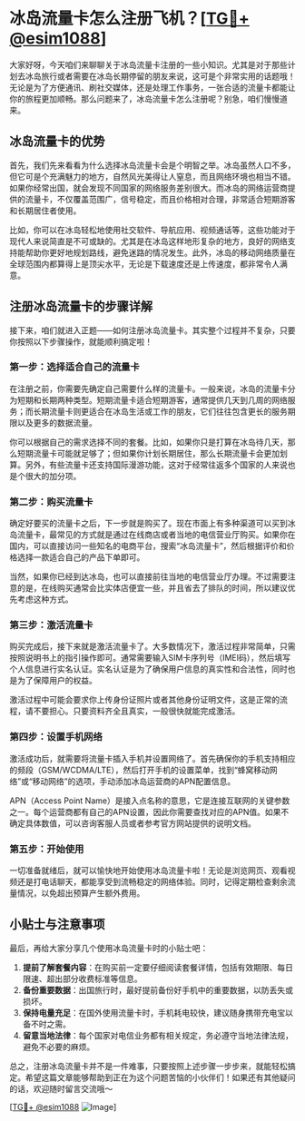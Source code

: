 # 冰岛流量卡怎么注册飞机？[[TG💪+ @esim1088](https://t.me/s/esim1088)]

大家好呀，今天咱们来聊聊关于冰岛流量卡注册的一些小知识。尤其是对于那些计划去冰岛旅行或者需要在冰岛长期停留的朋友来说，这可是个非常实用的话题哦！无论是为了方便通讯、刷社交媒体，还是处理工作事务，一张合适的流量卡都能让你的旅程更加顺畅。那么问题来了，冰岛流量卡怎么注册呢？别急，咱们慢慢道来。

## 冰岛流量卡的优势

首先，我们先来看看为什么选择冰岛流量卡会是个明智之举。冰岛虽然人口不多，但它可是个充满魅力的地方，自然风光美得让人窒息，而且网络环境也相当不错。如果你经常出国，就会发现不同国家的网络服务差别很大。而冰岛的网络运营商提供的流量卡，不仅覆盖范围广，信号稳定，而且价格相对合理，非常适合短期游客和长期居住者使用。

比如，你可以在冰岛轻松地使用社交软件、导航应用、视频通话等，这些功能对于现代人来说简直是不可或缺的。尤其是在冰岛这样地形复杂的地方，良好的网络支持能帮助你更好地规划路线，避免迷路的情况发生。此外，冰岛的移动网络质量在全球范围内都算得上是顶尖水平，无论是下载速度还是上传速度，都非常令人满意。

## 注册冰岛流量卡的步骤详解

接下来，咱们就进入正题——如何注册冰岛流量卡。其实整个过程并不复杂，只要你按照以下步骤操作，就能顺利搞定啦！

### 第一步：选择适合自己的流量卡

在注册之前，你需要先确定自己需要什么样的流量卡。一般来说，冰岛的流量卡分为短期和长期两种类型。短期流量卡适合短期游客，通常提供几天到几周的网络服务；而长期流量卡则更适合在冰岛生活或工作的朋友，它们往往包含更长的服务期限以及更多的数据流量。

你可以根据自己的需求选择不同的套餐。比如，如果你只是打算在冰岛待几天，那么短期流量卡可能就足够了；但如果你计划长期居住，那么长期流量卡会更加划算。另外，有些流量卡还支持国际漫游功能，这对于经常往返多个国家的人来说也是个很大的加分项。

### 第二步：购买流量卡

确定好要买的流量卡之后，下一步就是购买了。现在市面上有多种渠道可以买到冰岛流量卡，最常见的方式就是通过在线商店或者当地的电信营业厅购买。如果你在国内，可以直接访问一些知名的电商平台，搜索“冰岛流量卡”，然后根据评价和价格选择一款适合自己的产品下单即可。

当然，如果你已经到达冰岛，也可以直接前往当地的电信营业厅办理。不过需要注意的是，在线购买通常会比实体店便宜一些，并且省去了排队的时间，所以建议优先考虑这种方式。

### 第三步：激活流量卡

购买完成后，接下来就是激活流量卡了。大多数情况下，激活过程非常简单，只需按照说明书上的指引操作即可。通常需要输入SIM卡序列号（IMEI码），然后填写个人信息进行实名认证。实名认证是为了确保用户信息的真实性和合法性，同时也是为了保障用户的权益。

激活过程中可能会要求你上传身份证照片或者其他身份证明文件，这是正常的流程，请不要担心。只要资料齐全且真实，一般很快就能完成激活。

### 第四步：设置手机网络

激活成功后，就需要将流量卡插入手机并设置网络了。首先确保你的手机支持相应的频段（GSM/WCDMA/LTE），然后打开手机的设置菜单，找到“蜂窝移动网络”或“移动网络”的选项，手动添加冰岛运营商的APN配置信息。

APN（Access Point Name）是接入点名称的意思，它是连接互联网的关键参数之一。每个运营商都有自己的APN设置，因此你需要查找对应的APN值。如果不确定具体数值，可以咨询客服人员或者参考官方网站提供的说明文档。

### 第五步：开始使用

一切准备就绪后，就可以愉快地开始使用冰岛流量卡啦！无论是浏览网页、观看视频还是打电话聊天，都能享受到流畅稳定的网络体验。同时，记得定期检查剩余流量情况，以免超出预算产生额外费用。

## 小贴士与注意事项

最后，再给大家分享几个使用冰岛流量卡时的小贴士吧：

1. **提前了解套餐内容**：在购买前一定要仔细阅读套餐详情，包括有效期限、每日限速、超出部分收费标准等信息。
2. **备份重要数据**：出国旅行时，最好提前备份好手机中的重要数据，以防丢失或损坏。
3. **保持电量充足**：在国外使用流量卡时，手机耗电较快，建议随身携带充电宝以备不时之需。
4. **留意当地法律**：每个国家对电信业务都有相关规定，务必遵守当地法律法规，避免不必要的麻烦。

总之，注册冰岛流量卡并不是一件难事，只要按照上述步骤一步步来，就能轻松搞定。希望这篇文章能够帮助到正在为这个问题苦恼的小伙伴们！如果还有其他疑问的话，欢迎随时留言交流哦～

[[TG💪+ @esim1088](https://t.me/s/esim1088) ![Image](https://i.postimg.cc/4NQfJmqS/Snipaste-2025-05-13-00-14-12.png)]